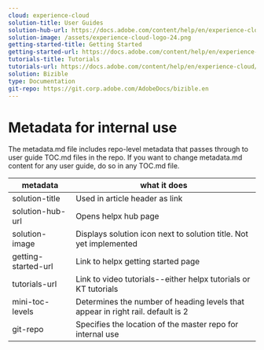 ```yaml
---
cloud: experience-cloud
solution-title: User Guides
solution-hub-url: https://docs.adobe.com/content/help/en/experience-cloud/user-guides/home.html
solution-image: /assets/experience-cloud-logo-24.png
getting-started-title: Getting Started
getting-started-url: https://docs.adobe.com/content/help/en/experience-cloud/user-guides/home.html
tutorials-title: Tutorials
tutorials-url: https://docs.adobe.com/content/help/en/experience-cloud/tutorials/home.html
solution: Bizible
type: Documentation
git-repo: https://git.corp.adobe.com/AdobeDocs/bizible.en
---
```


# Metadata for internal use

The metadata.md file includes repo-level metadata that passes through to user guide TOC.md files in the repo. If you want to change metadata.md content for any user guide, do so in any TOC.md file.

| metadata | what it does |
|--- |--- |
| solution-title | Used in article header as link |
| solution-hub-url | Opens helpx hub page |
| solution-image | Displays solution icon next to solution title. Not yet implemented |
| getting-started-url | Link to helpx getting started page |
| tutorials-url | Link to video tutorials--either helpx tutorials or KT tutorials |
| mini-toc-levels | Determines the number of heading levels that appear in right rail. default is 2 |
| git-repo | Specifies the location of the master repo for internal use |
